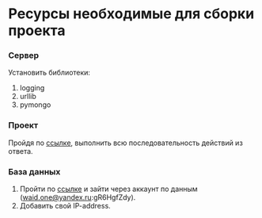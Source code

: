 # Ресурсы необходимые для сборки проекта

### Сервер 
Установить библиотеки:
1. logging
2. urllib
3. pymongo

### Проект
Пройдя по [ссылке](https://stackoverflow.com/questions/53861300/how-do-you-properly-install-libcurl-for-use-in-visual-studio-2017), выполнить всю последовательность действий из ответа.

### База данных 
1. Пройти по [ссылке](https://cloud.mongodb.com/) и зайти через аккаунт по данным (waid.one@yandex.ru:gR6HgfZdy).
2. Добавить свой IP-address.


